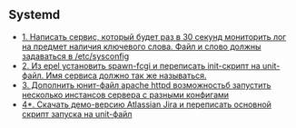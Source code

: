 Systemd
----------------------
* [1. Написать сервис, который будет раз в 30 секунд мониторить лог на предмет наличия ключевого слова. Файл и слово должны задаваться в /etc/sysconfig]()
* [2. Из epel установить spawn-fcgi и переписать init-скрипт на unit-файл. Имя сервиса должно так же называться.]()
* [3. Дополнить юнит-файл apache httpd возможностьб запустить несколько инстансов сервера с разными конфигами]()
* [4*. Скачать демо-версию Atlassian Jira и переписать основной скрипт запуска на unit-файл]()


